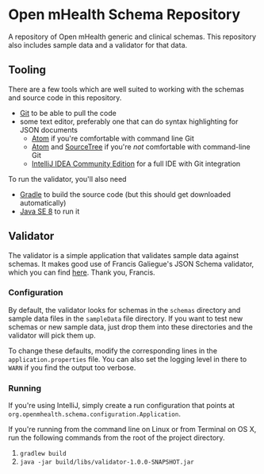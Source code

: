 # Open mHealth Schema Repository
A repository of Open mHealth generic and clinical schemas. This repository also includes sample data and a validator for that data.

## Tooling
There are a few tools which are well suited to working with the schemas and source code in this repository.

* [Git](http://git-scm.com/downloads) to be able to pull the code
* some text editor, preferably one that can do syntax highlighting for JSON documents
    * [Atom](https://atom.io/) if you're comfortable with command line Git
    * [Atom](https://atom.io/) and [SourceTree](http://www.sourcetreeapp.com) if you're *not* comfortable with command-line Git
    * [IntelliJ IDEA Community Edition](http://www.jetbrains.com/idea/download/) for a full IDE with Git integration

To run the validator, you'll also need

* [Gradle](http://www.gradle.org/downloads) to build the source code (but this should get downloaded automatically)
* [Java SE 8](http://www.oracle.com/technetwork/java/javase/downloads/index-jsp-138363.html) to run it

## Validator
The validator is a simple application that validates sample data against schemas. It makes good use of Francis Galiegue's JSON Schema validator, which you can find [here](https://github.com/fge/json-schema-validator). Thank you, Francis.

### Configuration
By default, the validator looks for schemas in the `schemas` directory and sample data files in the `sampleData` file directory. 
If you want to test new schemas or new sample data, just drop them into these directories and the validator will pick them up. 

To change these defaults, modify the corresponding lines in the `application.properties` file. You can also set the logging level in there to `WARN` if you find the output too verbose.

### Running
If you're using IntelliJ, simply create a run configuration that points at `org.openmhealth.schema.configuration.Application`.

If you're running from the command line on Linux or from Terminal on OS X, run the following commands from the root of the project directory.

1. `gradlew build`
1. `java -jar build/libs/validator-1.0.0-SNAPSHOT.jar`
